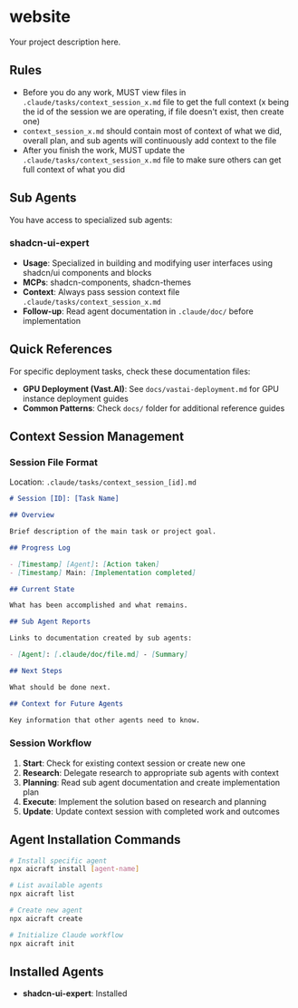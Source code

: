 # website

Your project description here.

## Rules

- Before you do any work, MUST view files in `.claude/tasks/context_session_x.md` file to get the full context (x being the id of the session we are operating, if file doesn't exist, then create one)
- `context_session_x.md` should contain most of context of what we did, overall plan, and sub agents will continuously add context to the file
- After you finish the work, MUST update the `.claude/tasks/context_session_x.md` file to make sure others can get full context of what you did

## Sub Agents

You have access to specialized sub agents:

### shadcn-ui-expert

- **Usage**: Specialized in building and modifying user interfaces using shadcn/ui components and blocks
- **MCPs**: shadcn-components, shadcn-themes
- **Context**: Always pass session context file `.claude/tasks/context_session_x.md`
- **Follow-up**: Read agent documentation in `.claude/doc/` before implementation

## Quick References

For specific deployment tasks, check these documentation files:

- **GPU Deployment (Vast.AI)**: See `docs/vastai-deployment.md` for GPU instance deployment guides
- **Common Patterns**: Check `docs/` folder for additional reference guides

## Context Session Management

### Session File Format

Location: `.claude/tasks/context_session_[id].md`

```markdown
# Session [ID]: [Task Name]

## Overview

Brief description of the main task or project goal.

## Progress Log

- [Timestamp] [Agent]: [Action taken]
- [Timestamp] Main: [Implementation completed]

## Current State

What has been accomplished and what remains.

## Sub Agent Reports

Links to documentation created by sub agents:

- [Agent]: [.claude/doc/file.md] - [Summary]

## Next Steps

What should be done next.

## Context for Future Agents

Key information that other agents need to know.
```

### Session Workflow

1. **Start**: Check for existing context session or create new one
2. **Research**: Delegate research to appropriate sub agents with context
3. **Planning**: Read sub agent documentation and create implementation plan
4. **Execute**: Implement the solution based on research and planning
5. **Update**: Update context session with completed work and outcomes

## Agent Installation Commands

```bash
# Install specific agent
npx aicraft install [agent-name]

# List available agents
npx aicraft list

# Create new agent
npx aicraft create

# Initialize Claude workflow
npx aicraft init
```

## Installed Agents

- **shadcn-ui-expert**: Installed
